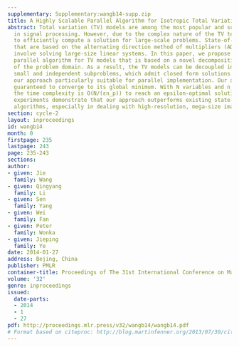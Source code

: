 ```yaml
---
supplementary: Supplementary:wangb14-supp.zip
title: A Highly Scalable Parallel Algorithm for Isotropic Total Variation Models
abstract: Total variation (TV) models are among the most popular and successful tools
  in signal processing. However, due to the complex nature of the TV term, it is challenging
  to efficiently compute a solution for large-scale problems. State-of-the-art algorithms
  that are based on the alternating direction method of multipliers (ADMM)  often
  involve solving large-size linear systems. In this paper, we propose a highly scalable
  parallel algorithm for TV models that is based on a novel decomposition strategy
  of the problem domain. As a result, the TV models can be decoupled into a set of
  small and independent subproblems, which admit closed form solutions. This makes
  our approach particularly suitable for parallel implementation. Our algorithm is
  guaranteed to converge to its global minimum. With N variables and n_p processes,
  the time complexity is O(N/(εn_p)) to reach an epsilon-optimal solution. Extensive
  experiments demonstrate that our approach outperforms existing state-of-the-art
  algorithms, especially in dealing with high-resolution, mega-size images.
section: cycle-2
layout: inproceedings
id: wangb14
month: 0
firstpage: 235
lastpage: 243
page: 235-243
sections: 
author:
- given: Jie
  family: Wang
- given: Qingyang
  family: Li
- given: Sen
  family: Yang
- given: Wei
  family: Fan
- given: Peter
  family: Wonka
- given: Jieping
  family: Ye
date: 2014-01-27
address: Bejing, China
publisher: PMLR
container-title: Proceedings of The 31st International Conference on Machine Learning
volume: '32'
genre: inproceedings
issued:
  date-parts:
  - 2014
  - 1
  - 27
pdf: http://proceedings.mlr.press/v32/wangb14/wangb14.pdf
# Format based on citeproc: http://blog.martinfenner.org/2013/07/30/citeproc-yaml-for-bibliographies/
---
```

